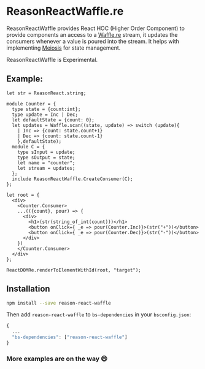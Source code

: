 # ReasonReactWaffle.re

ReasonReactWaffle provides React HOC (Higher Order Component) to provide components an access to a [Waffle.re](https://github.com/ZuraJanaiNazayDa/WaffleRe) stream, it updates the consumers whenever a value is poured into the stream. It helps with implementing [Meiosis](https://meiosis.js.org/) for state management.

ReasonReactWaffle is Experimental.

## Example:

```reason
let str = ReasonReact.string;

module Counter = {
  type state = {count:int};
  type update = Inc | Dec;
  let defaultState = {count: 0};
  let updates = Waffle.scan((state, update) => switch (update){
    | Inc => {count: state.count+1}
    | Dec => {count: state.count-1}
    },defaultState);
  module C = {
    type sInput = update;
    type sOutput = state;
    let name = "counter";
    let stream = updates;
  };
  include ReasonReactWaffle.CreateConsumer(C);
};

let root = {
  <div>
    <Counter.Consumer>
    ...(({count}, pour) => {
      <div>
        <h1>(str(string_of_int(count)))</h1>
        <button onClick={ _e => pour(Counter.Inc)}>(str("+"))</button>
        <button onClick={ _e => pour(Counter.Dec)}>(str("-"))</button>
      </div>
    })
    </Counter.Consumer>
  </div>
};

ReactDOMRe.renderToElementWithId(root, "target");
```

## Installation

```sh
npm install --save reason-react-waffle
```

Then add `reason-react-waffle` to `bs-dependencies` in your `bsconfig.json`:

```js
{
  ...
  "bs-dependencies": ["reason-react-waffle"]
}
```

### More examples are on the way :smile:
